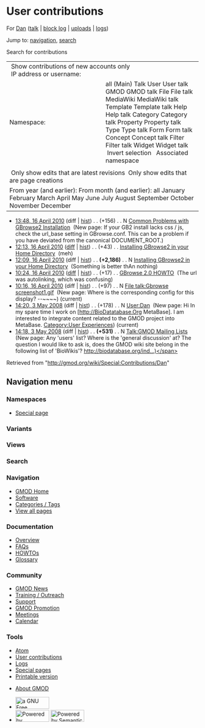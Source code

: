 <div id="mw-page-base" class="noprint">

</div>

<div id="mw-head-base" class="noprint">

</div>

<div id="content" class="mw-body" role="main">

<span id="top"></span>

<div id="mw-js-message" style="display:none;">

</div>



# <span dir="auto">User contributions</span>

<div id="bodyContent">

<div id="contentSub">

For [Dan](/wiki/User:Dan "User:Dan") (<a
href="/mediawiki/index.php?title=User_talk:Dan&amp;action=edit&amp;redlink=1"
class="new" title="User talk:Dan (page does not exist)">talk</a> \|
[block
log](/mediawiki/index.php?title=Special:Log/block&page=User%3ADan "Special:Log/block")
\| [uploads](/wiki/Special:ListFiles/Dan "Special:ListFiles/Dan") \|
[logs](/wiki/Special:Log/Dan "Special:Log/Dan"))

</div>

<div id="jump-to-nav" class="mw-jump">

Jump to: [navigation](#mw-navigation), [search](#p-search)

</div>

<div id="mw-content-text">

Search for contributions

<table class="mw-contributions-table">
<colgroup>
<col style="width: 50%" />
<col style="width: 50%" />
</colgroup>
<tbody>
<tr class="odd">
<td colspan="2"> Show contributions of new accounts only<br />
 IP address or username:</td>
</tr>
<tr class="even">
<td class="mw-label">Namespace:</td>
<td>all (Main) Talk User User talk GMOD GMOD talk File File talk
MediaWiki MediaWiki talk Template Template talk Help Help talk Category
Category talk Property Property talk Type Type talk Form Form talk
Concept Concept talk Filter Filter talk Widget Widget talk  
 Invert selection 
 Associated namespace </td>
</tr>
<tr class="odd">
<td colspan="2"></td>
</tr>
<tr class="even">
<td colspan="2"> Only show edits that are latest revisions
 Only show edits that are page creations</td>
</tr>
<tr class="odd">
<td colspan="2">From year (and earlier): From month (and earlier): all
January February March April May June July August September October
November December</td>
</tr>
</tbody>
</table>

- <a
  href="/mediawiki/index.php?title=Common_Problems_with_GBrowse2_Installation&amp;oldid=12348"
  class="mw-changeslist-date"
  title="Common Problems with GBrowse2 Installation">13:48, 16 April
  2010</a> (diff \|
  [hist](/mediawiki/index.php?title=Common_Problems_with_GBrowse2_Installation&action=history "Common Problems with GBrowse2 Installation"))
  <span class="mw-changeslist-separator">. .</span>
  <span class="mw-plusminus-pos" dir="ltr"
  title="156 bytes after change">(+156)</span>‎
  <span class="mw-changeslist-separator">. .</span> N
  <a href="/wiki/Common_Problems_with_GBrowse2_Installation"
  class="mw-contributions-title"
  title="Common Problems with GBrowse2 Installation">Common Problems with
  GBrowse2 Installation</a> ‎ <span class="comment">(New page: If your
  GB2 install lacks css / js, check the url_base setting in
  GBrowse.conf. This can be a problem if you have deviated from the
  canonical DOCUMENT_ROOT.)</span>
- <a
  href="/mediawiki/index.php?title=Installing_GBrowse2_in_your_Home_Directory&amp;oldid=12347"
  class="mw-changeslist-date"
  title="Installing GBrowse2 in your Home Directory">12:13, 16 April
  2010</a>
  ([diff](/mediawiki/index.php?title=Installing_GBrowse2_in_your_Home_Directory&diff=prev&oldid=12347 "Installing GBrowse2 in your Home Directory")
  \|
  [hist](/mediawiki/index.php?title=Installing_GBrowse2_in_your_Home_Directory&action=history "Installing GBrowse2 in your Home Directory"))
  <span class="mw-changeslist-separator">. .</span>
  <span class="mw-plusminus-pos" dir="ltr"
  title="2,229 bytes after change">(+43)</span>‎
  <span class="mw-changeslist-separator">. .</span>
  <a href="/wiki/Installing_GBrowse2_in_your_Home_Directory"
  class="mw-contributions-title"
  title="Installing GBrowse2 in your Home Directory">Installing GBrowse2
  in your Home Directory</a> ‎ <span class="comment">(meh)</span>
- <a
  href="/mediawiki/index.php?title=Installing_GBrowse2_in_your_Home_Directory&amp;oldid=12346"
  class="mw-changeslist-date"
  title="Installing GBrowse2 in your Home Directory">12:09, 16 April
  2010</a> (diff \|
  [hist](/mediawiki/index.php?title=Installing_GBrowse2_in_your_Home_Directory&action=history "Installing GBrowse2 in your Home Directory"))
  <span class="mw-changeslist-separator">. .</span> **(+2,186)**‎
  <span class="mw-changeslist-separator">. .</span> N
  <a href="/wiki/Installing_GBrowse2_in_your_Home_Directory"
  class="mw-contributions-title"
  title="Installing GBrowse2 in your Home Directory">Installing GBrowse2
  in your Home Directory</a> ‎ <span class="comment">(Something is better
  thAn nothing)</span>
- <a href="/mediawiki/index.php?title=GBrowse_2.0_HOWTO&amp;oldid=12345"
  class="mw-changeslist-date" title="GBrowse 2.0 HOWTO">10:24, 16 April
  2010</a>
  ([diff](/mediawiki/index.php?title=GBrowse_2.0_HOWTO&diff=prev&oldid=12345 "GBrowse 2.0 HOWTO")
  \|
  [hist](/mediawiki/index.php?title=GBrowse_2.0_HOWTO&action=history "GBrowse 2.0 HOWTO"))
  <span class="mw-changeslist-separator">. .</span>
  <span class="mw-plusminus-pos" dir="ltr"
  title="120,028 bytes after change">(+17)</span>‎
  <span class="mw-changeslist-separator">. .</span>
  <a href="/wiki/GBrowse_2.0_HOWTO" class="mw-contributions-title"
  title="GBrowse 2.0 HOWTO">GBrowse 2.0 HOWTO</a> ‎
  <span class="comment">(The url was autolinking, which was
  confusing)</span>
- <a
  href="/mediawiki/index.php?title=File_talk:Gbrowse_screenshot1.gif&amp;oldid=12344"
  class="mw-changeslist-date"
  title="File talk:Gbrowse screenshot1.gif">10:16, 16 April 2010</a>
  (diff \|
  [hist](/mediawiki/index.php?title=File_talk:Gbrowse_screenshot1.gif&action=history "File talk:Gbrowse screenshot1.gif"))
  <span class="mw-changeslist-separator">. .</span>
  <span class="mw-plusminus-pos" dir="ltr"
  title="97 bytes after change">(+97)</span>‎
  <span class="mw-changeslist-separator">. .</span> N
  <a href="/wiki/File_talk:Gbrowse_screenshot1.gif"
  class="mw-contributions-title"
  title="File talk:Gbrowse screenshot1.gif">File talk:Gbrowse
  screenshot1.gif</a> ‎ <span class="comment">(New page: Where is the
  corresponding config for this display? --\~\~\~~)</span>
  <span class="mw-uctop">(current)</span>
- <a href="/mediawiki/index.php?title=User:Dan&amp;oldid=5304"
  class="mw-changeslist-date" title="User:Dan">14:20, 3 May 2008</a>
  (diff \|
  [hist](/mediawiki/index.php?title=User:Dan&action=history "User:Dan"))
  <span class="mw-changeslist-separator">. .</span>
  <span class="mw-plusminus-pos" dir="ltr"
  title="178 bytes after change">(+178)</span>‎
  <span class="mw-changeslist-separator">. .</span> N
  <a href="/wiki/User:Dan" class="mw-contributions-title"
  title="User:Dan">User:Dan</a> ‎ <span class="comment">(New page: Hi In
  my spare time I work on \[http://BioDatatabase.Org MetaBase\]. I am
  interested to integrate content related to the GMOD project into
  MetaBase. [Category:User
  Experiences](/wiki/Category:User_Experiences "Category:User Experiences"))</span>
  <span class="mw-uctop">(current)</span>
- <a
  href="/mediawiki/index.php?title=Talk:GMOD_Mailing_Lists&amp;oldid=5303"
  class="mw-changeslist-date" title="Talk:GMOD Mailing Lists">14:18, 3 May
  2008</a> (diff \|
  [hist](/mediawiki/index.php?title=Talk:GMOD_Mailing_Lists&action=history "Talk:GMOD Mailing Lists"))
  <span class="mw-changeslist-separator">. .</span> **(+531)**‎
  <span class="mw-changeslist-separator">. .</span> N
  <a href="/wiki/Talk:GMOD_Mailing_Lists" class="mw-contributions-title"
  title="Talk:GMOD Mailing Lists">Talk:GMOD Mailing Lists</a> ‎
  <span class="comment">(New page: Any 'users' list? Where is the
  'general discussion' at? The question I would like to ask is, does the
  GMOD wiki site belong in the following list of 'BioWikis'?
  http://biodatabase.org/ind...)</span>

</div>

<div class="printfooter">

Retrieved from "<http://gmod.org/wiki/Special:Contributions/Dan>"

</div>

<div id="catlinks" class="catlinks catlinks-allhidden">

</div>

<div class="visualClear">

</div>

</div>

</div>

<div id="mw-navigation">

## Navigation menu

<div id="mw-head">



<div id="left-navigation">

<div id="p-namespaces" class="vectorTabs" role="navigation"
aria-labelledby="p-namespaces-label">

### Namespaces

- <span id="ca-nstab-special">[Special
  page](/wiki/Special:Contributions/Dan "This is a special page, you cannot edit the page itself")</span>

</div>

<div id="p-variants" class="vectorMenu emptyPortlet" role="navigation"
aria-labelledby="p-variants-label">

### 

### Variants[](#)

<div class="menu">

</div>

</div>

</div>

<div id="right-navigation">

<div id="p-views" class="vectorTabs emptyPortlet" role="navigation"
aria-labelledby="p-views-label">

### Views

</div>



</div>

<div id="p-search" role="search">

### Search

<div id="simpleSearch">

</div>

</div>

</div>

</div>

<div id="mw-panel">

<div id="p-logo" role="banner">

<a href="/wiki/Main_Page"
style="background-image: url(http://gmod.org/images/GMOD-cogs.png);"
title="Visit the main page"></a>

</div>

<div id="p-Navigation" class="portal" role="navigation"
aria-labelledby="p-Navigation-label">

### Navigation

<div class="body">

- <span id="n-GMOD-Home">[GMOD Home](/wiki/Main_Page)</span>
- <span id="n-Software">[Software](/wiki/GMOD_Components)</span>
- <span id="n-Categories-.2F-Tags">[Categories /
  Tags](/wiki/Categories)</span>
- <span id="n-View-all-pages">[View all
  pages](/wiki/Special:AllPages)</span>

</div>

</div>

<div id="p-Documentation" class="portal" role="navigation"
aria-labelledby="p-Documentation-label">

### Documentation

<div class="body">

- <span id="n-Overview">[Overview](/wiki/Overview)</span>
- <span id="n-FAQs">[FAQs](/wiki/Category:FAQ)</span>
- <span id="n-HOWTOs">[HOWTOs](/wiki/Category:HOWTO)</span>
- <span id="n-Glossary">[Glossary](/wiki/Glossary)</span>

</div>

</div>

<div id="p-Community" class="portal" role="navigation"
aria-labelledby="p-Community-label">

### Community

<div class="body">

- <span id="n-GMOD-News">[GMOD News](/wiki/GMOD_News)</span>
- <span id="n-Training-.2F-Outreach">[Training /
  Outreach](/wiki/Training_and_Outreach)</span>
- <span id="n-Support">[Support](/wiki/Support)</span>
- <span id="n-GMOD-Promotion">[GMOD
  Promotion](/wiki/GMOD_Promotion)</span>
- <span id="n-Meetings">[Meetings](/wiki/Meetings)</span>
- <span id="n-Calendar">[Calendar](/wiki/Calendar)</span>

</div>

</div>

<div id="p-tb" class="portal" role="navigation"
aria-labelledby="p-tb-label">

### Tools

<div class="body">

- <span id="feedlinks"><a
  href="http://gmod.org/mediawiki/index.php?title=Special:Contributions/Dan&amp;feed=atom"
  id="feed-atom" class="feedlink" rel="alternate"
  type="application/atom+xml" title="Atom feed for this page">Atom</a></span>
- <span id="t-contributions">[User
  contributions](/wiki/Special:Contributions/Dan "A list of contributions of this user")</span>
- <span id="t-log">[Logs](/wiki/Special:Log/Dan)</span>
- <span id="t-specialpages"><a href="/wiki/Special:SpecialPages" accesskey="q"
  title="A list of all special pages [q]">Special pages</a></span>
- <span id="t-print"><a
  href="/mediawiki/index.php?title=Special:Contributions/Dan&amp;printable=yes"
  rel="alternate" accesskey="p"
  title="Printable version of this page [p]">Printable version</a></span>

</div>

</div>

</div>

</div>

<div id="footer" role="contentinfo">

- <span id="footer-places-about">[About
  GMOD](/wiki/GMOD:About "GMOD:About")</span>

<!-- -->

- <span id="footer-copyrightico">[<img src="http://www.gnu.org/graphics/gfdl-logo-small.png" width="88"
  height="31" alt="a GNU Free Documentation License" />](http://www.gnu.org/licenses/fdl-1.3.html)</span>
- <span id="footer-poweredbyico">[<img src="/mediawiki/skins/common/images/poweredby_mediawiki_88x31.png"
  width="88" height="31" alt="Powered by MediaWiki" />](//www.mediawiki.org/)
  [<img
  src="/mediawiki/extensions/SemanticMediaWiki/includes/../resources/images/smw_button.png"
  width="88" height="31" alt="Powered by Semantic MediaWiki" />](https://www.semantic-mediawiki.org/wiki/Semantic_MediaWiki)</span>

<div style="clear:both">

</div>

</div>
